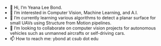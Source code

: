 - 👋 Hi, I’m Yeana Lee Bond.
- 👀 I’m interested in Computer Vision, Machine Learning, and A.I.
- 🌱 I’m currently learning various algorithms to detect a planar surface for small UAVs using Structure from Motion pipelines.
- 💞️ I’m looking to collaborate on computer vision projects for autonomous vehicles such as unmanned aircrafts or self-driving cars.
- 📫 How to reach me: ybond at csub dot edu

<!---
yeanasgithub/yeanasgithub is a ✨ special ✨ repository because its `README.md` (this file) appears on your GitHub profile.
You can click the Preview link to take a look at your changes.
--->
